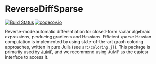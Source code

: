# ReverseDiffSparse

[![Build Status](https://travis-ci.org/mlubin/ReverseDiffSparse.jl.svg?branch=master)](https://travis-ci.org/mlubin/ReverseDiffSparse.jl) [![codecov.io](https://codecov.io/github/mlubin/ReverseDiffSparse.jl/coverage.svg?branch=master)](https://codecov.io/github/mlubin/ReverseDiffSparse.jl?branch=master)

Reverse-mode automatic differentiation for closed-form scalar algebraic expressions, producing gradients and Hessians. Efficient sparse Hessian computation is implemented by using state-of-the-art graph coloring approaches, written in pure Julia (see ``src/coloring.jl``). This package is primarily used by [JuMP](https://github.com/JuliaOpt/JuMP.jl), and we recommend using JuMP as the easiest interface to access it.
